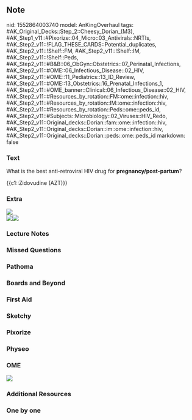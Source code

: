 ## Note
nid: 1552864003740
model: AnKingOverhaul
tags: #AK_Original_Decks::Step_2::Cheesy_Dorian_(M3), #AK_Step1_v11::#Pixorize::04_Micro::03_Antivirals::NRTIs, #AK_Step2_v11::!FLAG_THESE_CARDS::Potential_duplicates, #AK_Step2_v11::!Shelf::FM, #AK_Step2_v11::!Shelf::IM, #AK_Step2_v11::!Shelf::Peds, #AK_Step2_v11::#B&B::06_ObGyn::Obstetrics::07_Perinatal_Infections, #AK_Step2_v11::#OME::06_Infectious_Disease::02_HIV, #AK_Step2_v11::#OME::11_Pediatrics::13_ID_Review, #AK_Step2_v11::#OME::13_Obstetrics::16_Prenatal_Infections_1, #AK_Step2_v11::#OME_banner::Clinical::06_Infectious_Disease::02_HIV, #AK_Step2_v11::#Resources_by_rotation::FM::ome::infection::hiv, #AK_Step2_v11::#Resources_by_rotation::IM::ome::infection::hiv, #AK_Step2_v11::#Resources_by_rotation::Peds::ome::peds_id, #AK_Step2_v11::#Subjects::Microbiology::02_Viruses::HIV_Redo, #AK_Step2_v11::Original_decks::Dorian::fam::ome::infection::hiv, #AK_Step2_v11::Original_decks::Dorian::im::ome::infection::hiv, #AK_Step2_v11::Original_decks::Dorian::peds::ome::peds_id
markdown: false

### Text
What is the best anti-retroviral HIV drug for
<b>pregnancy/post-partum</b>?
<div>
  {{c1::Zidovudine (AZT)}}
</div>

### Extra
<div>
  <div style="font-style: italic;"><img src=
  "paste-7413113553304.jpg" style="font-style: normal;"></div>
</div>
<div>
  <i><img src="paste-1498269276438529.jpg"><img src=
  "paste-1295916187254787.jpg"></i>
</div>

### Lecture Notes


### Missed Questions


### Pathoma


### Boards and Beyond


### First Aid


### Sketchy


### Pixorize


### Physeo


### OME
<div class="ome-widget">
  <a href=
  "https://onlinemeded.org/spa/infectious-disease/hiv/acquire?ref=anki">
  <img src="_OME_AnkiFlashcards_Lesson_6.png"></a>
</div>

### Additional Resources


### One by one

